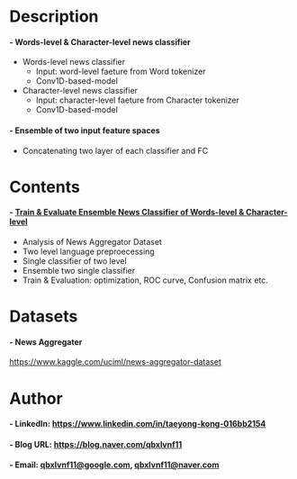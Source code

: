 Description
=============

#### - Words-level & Character-level news classifier
  - Words-level news classifier
    - Input: word-level faeture from Word tokenizer
    - Conv1D-based-model
  - Character-level news classifier
    - Input: character-level faeture from Character tokenizer
    - Conv1D-based-model
    
#### - Ensemble of two input feature spaces
  - Concatenating two layer of each classifier and FC

Contents
=============

#### - [Train & Evaluate Ensemble News Classifier of Words-level & Character-level](https://github.com/qbxlvnf11/ensemble-word-level-character-level-news-classifier/blob/master/Ensemble-word-character-news-classifier.ipynb)
  - Analysis of News Aggregator Dataset
  - Two level language preproecessing 
  - Single classifier of two level
  - Ensemble two single classifier
  - Train & Evaluation: optimization, ROC curve, Confusion matrix etc.

Datasets
=============

#### - News Aggregater

https://www.kaggle.com/uciml/news-aggregator-dataset


Author
=============

#### - LinkedIn: https://www.linkedin.com/in/taeyong-kong-016bb2154

#### - Blog URL: https://blog.naver.com/qbxlvnf11

#### - Email: qbxlvnf11@google.com, qbxlvnf11@naver.com
